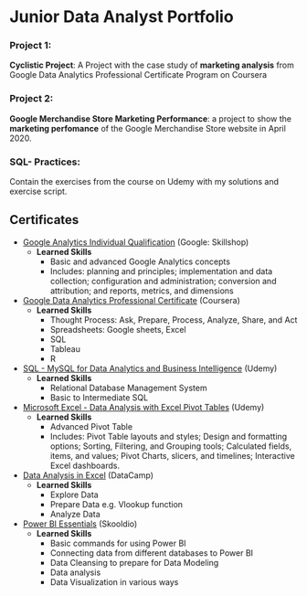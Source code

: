 # Junior Data Analyst Portfolio


### Project 1:
__Cyclistic Project__: A Project with the case study of __marketing analysis__ from Google Data Analytics Professional Certificate Program on Coursera

### Project 2:
__Google Merchandise Store Marketing Performance__: a project to show the __marketing perfomance__ of the Google Merchandise Store website in April 2020.

### SQL- Practices:
Contain the exercises from the course on Udemy with my solutions and exercise script.

## Certificates
- [Google Analytics Individual Qualification](https://skillshop.exceedlms.com/student/award/anh5HFbAdXbQ1bL14XvYkpcc) (Google: Skillshop)
   - __Learned Skills__
      - Basic and advanced Google Analytics concepts
      - Includes: planning and principles; implementation and data collection; configuration and administration;
        conversion and attribution; and reports, metrics, and dimensions
- [Google Data Analytics Professional Certificate](https://www.coursera.org/account/accomplishments/specialization/certificate/PQNNS3H3MK3Y) (Coursera)
   - __Learned Skills__
     - Thought Process: Ask, Prepare, Process, Analyze, Share, and Act 
     - Spreadsheets: Google sheets, Excel
     - SQL
     - Tableau
     - R
-  [SQL - MySQL for Data Analytics and Business Intelligence](https://www.udemy.com/certificate/UC-f0050a80-808b-4907-b2c0-540b469660ad/) (Udemy)
   - __Learned Skills__
     - Relational Database Management System
     - Basic to Intermediate SQL
- [Microsoft Excel - Data Analysis with Excel Pivot Tables](https://www.udemy.com/certificate/UC-104457a8-e66b-4933-861a-895c6a1a1238/) (Udemy)
   - __Learned Skills__
     - Advanced Pivot Table
     - Includes: Pivot Table layouts and styles; Design and formatting options; Sorting, Filtering, and Grouping tools; Calculated fields, items, and values; Pivot Charts, slicers, and timelines; Interactive Excel dashboards.
- [Data Analysis in Excel](https://www.datacamp.com/statement-of-accomplishment/course/ac2697619c9d4bccd4b853fef17a218cd8315bd4) (DataCamp)
   - __Learned Skills__
     - Explore Data
     - Prepare Data e.g. Vlookup function
     - Analyze Data
- [Power BI Essentials](https://www.skooldio.com/certificate/b602158a-c368-4317-acc2-578f91da04be) (Skooldio)
   - __Learned Skills__
     - Basic commands for using Power BI
     - Connecting data from different databases to Power BI
     - Data Cleansing to prepare for Data Modeling
     - Data analysis
     - Data Visualization in various ways
 
